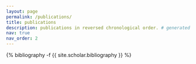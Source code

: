```yaml
---
layout: page
permalink: /publications/
title: publications
description: publications in reversed chronological order. # generated by jekyll-scholar.
nav: true
nav_order: 2
---
```

<!-- _pages/publications.md -->
<div class="publications">

{% bibliography -f {{ site.scholar.bibliography }} %}

</div>
